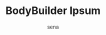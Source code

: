 ---
layout: ipsumpage

title: BodyBuilder Ipsum
key: bodybuilderipsum.com.br
description: "Aqui é Body Builder Ipsum PORRA!"
site: "http://bodybuilderipsum.com.br"

start_with: "Aqui é Body Builder Ipsum PORRA!"
start_with_label: "Começar a parada com"

author: sena


titleColor: "#FF6216"
descColor: "#239F4D"
genBtnTextColor: "#ffffff"
genBtnBgColor: "#239F4D"

labelTextColor: "#ffffff"
labelBgColor: "#FF6216"
labelBorderColor: "#239F4D"

paragraphText: "Supinos"
genBtnText: "Vai porra!"


language: Português
text:
- "Birl!"
- "Vem porra!"
- "É 13 porra!"
- "Vamo monstro!"
- "Não vai dá não."
- "Tá comigo porra."
- "É 37 anos caralho!"
- "Sai filho da puta!"
- "Aqui é bodybuilder porra!"
- "Negativa Bambam negativa."
- "Ele tá olhando pra gente."
- "Boraaa, Hora do Show Porra."
- "Ajuda o maluco que tá doente."
- "É verão o ano todo vem cumpadi."
- "Aqui é Body Builder Ipsum PORRA!"
- "Ó o homem ali porra!, é 13 porra!"
- "AHHHHHHHHHHHHHHHHHHHHHH..., porra!"
- "Vai subir árvore é o caralho porra!"
- "Sai de casa comi pra caralho porra."
- "Eu quero esse 13 daqui a pouquinho aí."
- "É nóis caraio é trapezera buscando caraio!"
- "Eita porra!, tá saindo da jaula o monstro!"
- "Que não vai dá rapaiz, não vai dá essa porra."
- "Bora caralho, você quer ver essa porra velho."
- "Aqui nóis constrói fibra, não é água com músculo."
- "Vo derrubar tudo essas árvore do parque ibirapuera."
- "É esse que a gente quer, é ele que nóis vamo buscar."
- "Sabe o que é isso daí? Trapézio descendente é o nome disso aí."
---